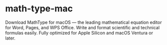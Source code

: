# math-type-mac
Download MathType for macOS — the leading mathematical equation editor for Word, Pages, and WPS Office. Write and format scientific and technical formulas easily. Fully optimized for Apple Silicon and macOS Ventura or later.

